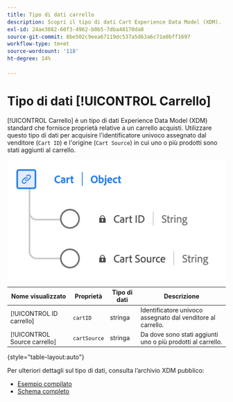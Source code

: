 ```yaml
---
title: Tipo di dati carrello
description: Scopri il tipo di dati Cart Experience Data Model (XDM).
exl-id: 24ae3882-60f3-4962-b0b5-7dba48170da8
source-git-commit: 8be502c9eea67119dc537a5d63a6c71e0bff1697
workflow-type: tm+mt
source-wordcount: '118'
ht-degree: 14%

---
```


# Tipo di dati [!UICONTROL Carrello]

[!UICONTROL Carrello] è un tipo di dati Experience Data Model (XDM) standard che fornisce proprietà relative a un carrello acquisti. Utilizzare questo tipo di dati per acquisire l&#39;identificatore univoco assegnato dal venditore (`Cart ID`) e l&#39;origine (`Cart Source`) in cui uno o più prodotti sono stati aggiunti al carrello.

![Diagramma del tipo di dati [!UICONTROL Carrello].](../images/data-types/cart.png)

| Nome visualizzato | Proprietà | Tipo di dati | Descrizione |
|----------------|-------------------|-----------|------------------------------------------------------------|
| [!UICONTROL ID carrello] | `cartID` | stringa | Identificatore univoco assegnato dal venditore al carrello. |
| [!UICONTROL Source carrello] | `cartSource` | stringa | Da dove sono stati aggiunti uno o più prodotti al carrello. |

{style="table-layout:auto"}

Per ulteriori dettagli sul tipo di dati, consulta l’archivio XDM pubblico:

* [Esempio compilato](https://github.com/adobe/xdm/blob/master/components/datatypes/cart.example.1.json)
* [Schema completo](https://github.com/adobe/xdm/blob/master/components/datatypes/cart.schema.json)
